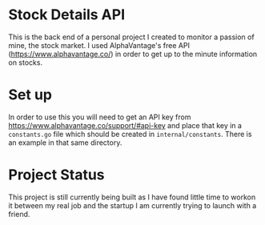 # Stock Details API
This is the back end of a personal project I created to monitor a passion of mine, the stock market.
I used AlphaVantage's free API (https://www.alphavantage.co/) in order to get up to the minute information on stocks.

# Set up
In order to use this you will need to get an API key from https://www.alphavantage.co/support/#api-key and place that key in a `constants.go` file which should be created in `internal/constants`. There is an example in that same directory.
# Project Status
This project is still currently being built as I have found little time to workon it between my real job and the startup I am currently trying to launch with a friend.
